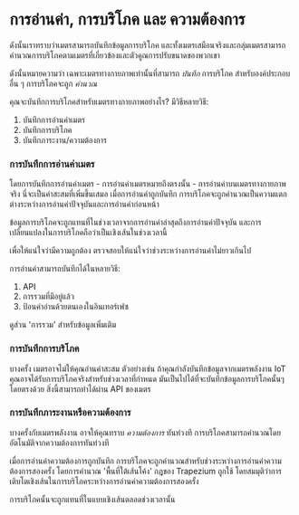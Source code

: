 # การอ่านค่า, การบริโภค และ ความต้องการ

ดังนั้นเราทราบว่าเมตรสามารถบันทึกข้อมูลการบริโภค และทั้งเมตรเสมือนจริงและกลุ่มเมตรสามารถคำนวณการบริโภคตามเมตรที่เกี่ยวข้องและตัวคูณการปรับขนาดของพวกเขา

ดังนั้นหมายความว่า เฉพาะเมตรทางกายภาพเท่านั้นที่สามารถ _บันทึก_ การบริโภค สำหรับองค์ประกอบอื่น ๆ การบริโภคจะถูก _คำนวณ_

คุณจะบันทึกการบริโภคสำหรับเมตรทางกายภาพอย่างไร? มีวิธีหลายวิธี:&#x20;

1. บันทึกการอ่านค่าเมตร
2. บันทึกการบริโภค
3. บันทึกภาระงาน/ความต้องการ

### การบันทึกการอ่านค่าเมตร

โดยการบันทึกการอ่านค่าเมตร - การอ่านค่าเมตรหมายถึงตรงนั้น - การอ่านค่าบนเมตรทางกายภาพจริง นี่จะเป็นค่าสะสมที่เพิ่มขึ้นเสมอ เมื่อการอ่านค่าถูกบันทึก การบริโภคจะถูกคำนวณเป็นความแตกต่างระหว่างการอ่านค่าปัจจุบันและการอ่านค่าก่อนหน้า

ข้อมูลการบริโภคจะถูกแทนที่ในช่วงเวลาจากการอ่านค่าล่าสุดถึงการอ่านค่าปัจจุบัน และการเปลี่ยนแปลงในการบริโภคถือว่าเป็นเชิงเส้นในช่วงเวลานี้

เพื่อให้แน่ใจว่ามีความถูกต้อง ตรวจสอบให้แน่ใจว่าช่วงระหว่างการอ่านค่าไม่ยาวเกินไป

การอ่านค่าสามารถบันทึกได้ในหลายวิธี:

1. API
2. การรวมที่มีอยู่แล้ว
3. ป้อนค่าอ่านด้วยตนเองในอินเทอร์เฟซ

ดูส่วน 'การรวม' สำหรับข้อมูลเพิ่มเติม



### การบันทึกการบริโภค

บางครั้ง เมตรอาจไม่ให้คุณอ่านค่าสะสม ตัวอย่างเช่น ถ้าคุณกำลังบันทึกข้อมูลจากเมตรพลังงาน IoT คุณอาจได้รับการบริโภคจริงสำหรับช่วงเวลาที่กำหนด มันเป็นไปได้ที่จะบันทึกข้อมูลการบริโภคนั้นๆ โดยตรงด้วย สิ่งนี้สามารถทำได้ผ่าน API ของเมตร



### การบันทึกภาระงานหรือความต้องการ

บางครั้งกับเมตรพลังงาน อาจให้คุณทราบ _ความต้องการ_ ทันท่วงที การบริโภคสามารถคำนวณโดยอัตโนมัติจากความต้องการทันท่วงที

เมื่อการอ่านค่าความต้องการถูกบันทึก การบริโภคจะถูกคำนวณสำหรับช่วงระหว่างการอ่านค่าความต้องการสองครั้ง โดยการคำนวณ 'พื้นที่ใต้เส้นโค้ง' กฎของ Trapezium ถูกใช้ โดยสมมุติว่าการเติบโตเชิงเส้นในการบริโภคระหว่างการอ่านค่าความต้องการสองครั้ง

การบริโภคนั้นจะถูกแทนที่ในแบบเชิงเส้นตลอดช่วงเวลานั้น
